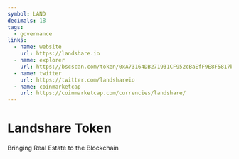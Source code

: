 ```yaml
---
symbol: LAND
decimals: 18
tags:
  - governance
links:
  - name: website
    url: https://landshare.io
  - name: explorer
    url: https://bscscan.com/token/0xA73164DB271931CF952cBaEfF9E8F5817b42fA5C
  - name: twitter
    url: https://twitter.com/landshareio
  - name: coinmarketcap
    url: https://coinmarketcap.com/currencies/landshare/
---
```


# Landshare Token

Bringing Real Estate to the Blockchain
